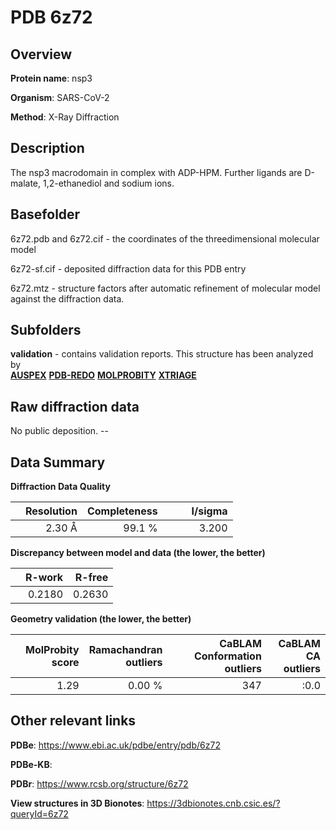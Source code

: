 # PDB 6z72

## Overview

**Protein name**: nsp3

**Organism**: SARS-CoV-2

**Method**: X-Ray Diffraction

## Description

The nsp3 macrodomain in complex with ADP-HPM. Further ligands are D-malate, 1,2-ethanediol and sodium ions.

## Basefolder

6z72.pdb and 6z72.cif - the coordinates of the threedimensional molecular model

6z72-sf.cif - deposited diffraction data for this PDB entry

6z72.mtz - structure factors after automatic refinement of molecular model against the diffraction data.

## Subfolders





**validation** - contains validation reports. This structure has been analyzed by <br>[**AUSPEX**](https://github.com/thorn-lab/coronavirus_structural_task_force/tree/master/pdb/nsp3/SARS-CoV-2/6z72/validation/auspex) [**PDB-REDO**](https://github.com/thorn-lab/coronavirus_structural_task_force/tree/master/pdb/nsp3/SARS-CoV-2/6z72/validation/pdb-redo) [**MOLPROBITY**](https://github.com/thorn-lab/coronavirus_structural_task_force/tree/master/pdb/nsp3/SARS-CoV-2/6z72/validation/molprobity) [**XTRIAGE**](https://github.com/thorn-lab/coronavirus_structural_task_force/blob/master/pdb/nsp3/SARS-CoV-2/6z72/validation/Xtriage_output.log)   



## Raw diffraction data

No public deposition. --<br> 

## Data Summary
**Diffraction Data Quality**

|   | Resolution | Completeness| I/sigma |
|---|-------------:|----------------:|--------------:|
|   |2.30 Å|99.1  %|<img width=50/>3.200|

**Discrepancy between model and data (the lower, the better)**

|   | **R-work**| **R-free**   
|---|-------------:|----------------:|           
||  0.2180|  0.2630|

**Geometry validation (the lower, the better)**

|   |**MolProbity<br>score**| **Ramachandran<br>outliers** | **CaBLAM<br>Conformation outliers** | **CaBLAM<br>CA outliers** |
|---|-------------:|----------------:|----------------:|----------------:|
||  1.29|  0.00 %|347|:0.0|

 

 



## Other relevant links 
**PDBe**:  https://www.ebi.ac.uk/pdbe/entry/pdb/6z72

**PDBe-KB**:  
 
**PDBr**: https://www.rcsb.org/structure/6z72 

**View structures in 3D Bionotes**: https://3dbionotes.cnb.csic.es/?queryId=6z72

